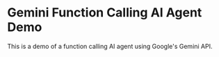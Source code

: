 # Gemini Function Calling AI Agent Demo

This is a demo of a function calling AI agent using Google's Gemini API.

